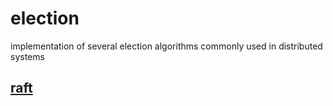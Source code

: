 # election
implementation of several election algorithms commonly used in distributed systems

## [raft](https://github.com/ErfanMomeniii/election/tree/master/raft)
